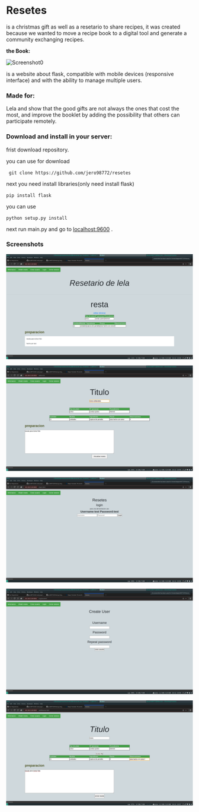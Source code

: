 # Resetes

is a christmas gift as well as a resetario to share recipes, it was created because we wanted to move a recipe book to a digital tool and generate a community exchanging recipes.


**the Book:**

![Screenshot0](https://github.com/jero98772/resetes/blob/main/docs/screenshots/0.png?raw=true)

is a website about flask, compatible with mobile devices (responsive interface) and with the ability to manage multiple users.

### Made for:

Lela and show that the good gifts are not always the ones that cost the most, and improve the booklet by adding the possibility that others can participate remotely. 

### Download and install in your server:
frist download repository.

you can use for download
	
	 git clone https://github.com/jero98772/resetes
 
next you need install libraries(only need install flask)

    pip install flask

you can use 

	python setup.py install

next run main.py and go to [localhost:9600](localhost:9600) .

### Screenshots


![Screenshot1](https://github.com/jero98772/resetes/blob/main/docs/screenshots/1.png?raw=true)

![Screenshot2](https://github.com/jero98772/resetes/blob/main/docs/screenshots/2.png?raw=true)

![Screenshot3](https://github.com/jero98772/resetes/blob/main/docs/screenshots/3.png?raw=true)

![Screenshot4](https://github.com/jero98772/resetes/blob/main/docs/screenshots/4.png?raw=true)

![Screenshot5](https://github.com/jero98772/resetes/blob/main/docs/screenshots/5.png?raw=true)



